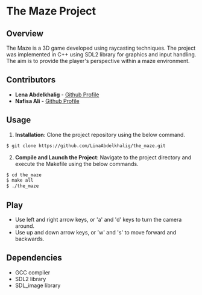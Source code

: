 # The Maze Project

## Overview
The Maze is a 3D game developed using raycasting techniques. The project was implemented in C++ using SDL2 library for graphics and input handling. The aim is to provide the player's perspective within a maze environment.

## Contributors
- **Lena Abdelkhalig** - [Github Profile](https://github.com/LinaAbdelkhalig)
- **Nafisa Ali** - [Github Profile](https://github.com/NafisaKaruri)

## Usage
1. **Installation**: Clone the project repository using the below command.
```sh
$ git clone https://github.com/LinaAbdelkhalig/the_maze.git
```
2. **Compile and Launch the Project**: Navigate to the project directory and execute the Makefile using the below commands.
```sh
$ cd the_maze
$ make all
$ ./the_maze
```

## Play
  - Use left and right arrow keys, or 'a' and 'd' keys to turn the camera around.
  - Use up and down arrow keys, or 'w' and 's' to move forward and backwards.

## Dependencies
- GCC compiler
- SDL2 library
- SDL_image library

